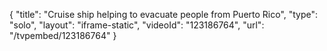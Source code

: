 {
    "title": "Cruise ship helping to evacuate people from Puerto Rico",
    "type": "solo",
    "layout": "iframe-static",
    "videoId": "123186764",
    "url": "\/tvpembed\/123186764"
}